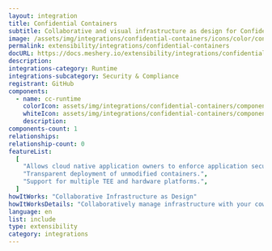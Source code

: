 ```yaml
---
layout: integration
title: Confidential Containers
subtitle: Collaborative and visual infrastructure as design for Confidential Containers
image: /assets/img/integrations/confidential-containers/icons/color/confidential-containers-color.svg
permalink: extensibility/integrations/confidential-containers
docURL: https://docs.meshery.io/extensibility/integrations/confidential containers
description:
integrations-category: Runtime
integrations-subcategory: Security & Compliance
registrant: GitHub
components:
  - name: cc-runtime
    colorIcon: assets/img/integrations/confidential-containers/components/cc-runtime/icons/color/cc-runtime-color.svg
    whiteIcon: assets/img/integrations/confidential-containers/components/cc-runtime/icons/white/cc-runtime-white.svg
    description:
components-count: 1
relationships:
relationship-count: 0
featureList:
  [
    "Allows cloud native application owners to enforce application security requirements.",
    "Transparent deployment of unmodified containers.",
    "Support for multiple TEE and hardware platforms.",
  ]
howItWorks: "Collaborative Infrastructure as Design"
howItWorksDetails: "Collaboratively manage infrastructure with your coworkers synchronously sharing the same designs."
language: en
list: include
type: extensibility
category: integrations
---
```

